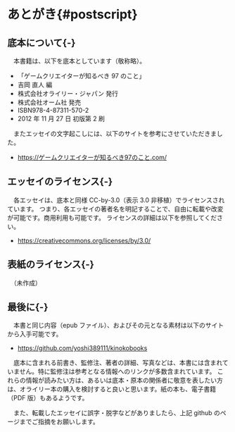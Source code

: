 # あとがき{#postscript}

## 底本について{-}

　本書籍は、以下を底本としています（敬称略）。

* 「ゲームクリエイターが知るべき 97 のこと」
* 吉岡 直人 編
* 株式会社オライリー・ジャパン 発行
* 株式会社オーム社 発売
* ISBN978-4-87311-570-2
* 2012 年 11 月 27 日 初版第 2 刷

　またエッセイの文字起こしには、以下のサイトを参考にさせていただきました。

* https://ゲームクリエイターが知るべき97のこと.com/

## エッセイのライセンス{-}

　各エッセイは、底本と同様 CC-by-3.0（表示 3.0 非移植）でライセンスされています。
つまり、各エッセイの著者名を明記することで、自由に転載や改変が可能です。商用利用も可能です。
ライセンスの詳細は以下を参照してください。

* https://creativecommons.org/licenses/by/3.0/

## 表紙のライセンス{-}

　（未作成）

## 最後に{-}

　本書と同じ内容（epub ファイル）、およびその元となる素材は以下のサイトから入手可能です。

* https://github.com/yoshi389111/kinokobooks

　底本に含まれる前書き、監修注、著者の詳細、写真などは、本書には含まれていません。特に監修注は参考となる情報へのリンクが多数含まれています。
これらの情報が読みたい方は、あるいは底本・原本の関係者に敬意を表したい方は、オライリー本の購入を検討すると良いと思います。紙の本も、電子書籍（PDF 版）もあるようです。

　また、転載したエッセイに誤字・脱字などがありましたら、上記 github のページまでご指摘をお願いします。
